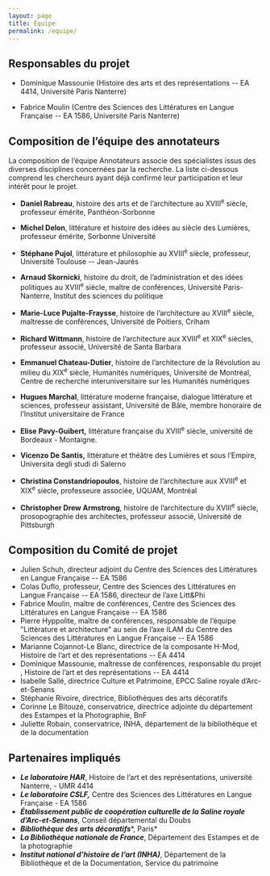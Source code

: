 ```yaml
---
layout: page
title: Équipe
permalink: /equipe/
---
```


## Responsables du projet

-   Dominique Massounie 
    (Histoire des arts et des représentations -- EA 4414, Université Paris Nanterre)

-   Fabrice Moulin 
    (Centre des Sciences des Littératures en Langue Française -- EA 1586, Université Paris Nanterre)

## Composition de l’équipe des annotateurs

La composition de l’équipe Annotateurs associe des spécialistes issus des diverses disciplines concernées par la recherche. La liste ci-dessous comprend les chercheurs ayant déjà confirmé leur participation et leur intérêt pour le projet.

-   **Daniel Rabreau**, histoire des arts et de l’architecture au XVIII<sup>e</sup> siècle, professeur émérite, Panthéon-Sorbonne

-   **Michel Delon**, littérature et histoire des idées au siècle des Lumières, professeur émérite, Sorbonne Université

-   **Stéphane Pujol**, littérature et philosophie au XVIII<sup>e</sup> siècle, professeur, Université Toulouse -- Jean-Jaurès

-   **Arnaud Skornicki**, histoire du droit, de l’administration et des idées politiques au XVIII<sup>e</sup> siècle, maître de conférences, Université Paris-Nanterre, Institut des sciences du politique

-   **Marie-Luce Pujalte-Fraysse**, histoire de l’architecture au XVIII<sup>e</sup> siècle, maîtresse de conférences, Université de Poitiers, Criham

-   **Richard Wittmann**, histoire de l’architecture aux XVIII<sup>e</sup> et XIX<sup>e</sup> siècles, professeur associé, Université de Santa Barbara

-   **Emmanuel Chateau-Dutier**, histoire de l’architecture de la Révolution au milieu du XIX<sup>e</sup> siècle, Humanités numériques, Université de Montréal, Centre de recherche interuniversitaire sur les Humanités numériques

-   **Hugues Marchal**, littérature moderne française, dialogue littérature et sciences, professeur assistant, Université de Bâle, membre honoraire de l’Institut universitaire de France

-   **Elise Pavy-Guibert,** littérature française du XVIII<sup>e</sup> siècle, université de Bordeaux - Montaigne.

-   **Vicenzo De Santis,** littérature et théâtre des Lumières et sous l’Empire, Universita degli studi di Salerno

-   **Christina Constandriopoulos**, histoire de l’architecture aux XVIII<sup>e</sup> et XIX<sup>e</sup> siècle, professeure associée, UQUAM, Montréal

-   **Christopher Drew Armstrong**, histoire de l’architecture du XVIII<sup>e</sup> siècle, prosopographie des architectes, professeur associé, Université de Pittsburgh

## Composition du Comité de projet

-   Julien Schuh, directeur adjoint du Centre des Sciences des Littératures en Langue Française -- EA 1586
-   Colas Duflo, professeur, Centre des Sciences des Littératures en Langue Française -- EA 1586, directeur de l’axe Litt&Phi
-   Fabrice Moulin, maître de conférences, Centre des Sciences des Littératures en Langue Française -- EA 1586
-   Pierre Hyppolite, maître de conférences, responsable de l’équipe "Littérature et architecture" au sein de l’axe ILAM du Centre des Sciences des Littératures en Langue Française -- EA 1586
-   Marianne Cojannot-Le Blanc, directrice de la composante H-Mod, Histoire de l’art et des représentations -- EA 4414
-   Dominique Massounie, maîtresse de conférences, responsable du projet , Histoire de l’art et des représentations -- EA 4414
-   Isabelle Sallé, directrice Culture et Patrimoine, EPCC Saline royale d’Arc-et-Senans
-   Stéphanie Rivoire, directrice, Bibliothèques des arts décoratifs
-   Corinne Le Bitouzé, conservatrice, directrice adjointe du département des Estampes et la Photographie, BnF
-   Juliette Robain, conservatrice, INHA, département de la bibliothèque et de la documentation

## Partenaires impliqués

- ***Le laboratoire HAR***, Histoire de l’art et des représentations, université Nanterre, - UMR 4414
- ***Le laboratoire CSLF,*** Centre des Sciences des Littératures en Langue Française - EA 1586
- ***Établissement public de coopération culturelle de la Saline royale d’Arc-et-Senans***, Conseil départemental du Doubs
- ***Bibliothèque des arts décoratifs****, Paris*
- ***La Bibliothèque nationale de France***, Département des Estampes et de la photographie
- ***Institut national d’histoire de l’art (INHA)***, Département de la Bibliothèque et de la Documentation, Service du patrimoine